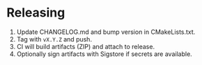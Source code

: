 
# Releasing
1. Update CHANGELOG.md and bump version in CMakeLists.txt.
2. Tag with `vX.Y.Z` and push.
3. CI will build artifacts (ZIP) and attach to release.
4. Optionally sign artifacts with Sigstore if secrets are available.

